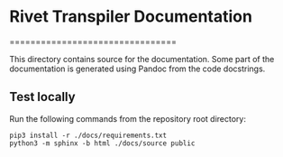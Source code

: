 # Rivet Transpiler Documentation
================================

This directory contains source for the documentation.
Some part of the documentation is generated using Pandoc from the code docstrings.

## Test locally

Run the following commands from the repository root directory:

```
pip3 install -r ./docs/requirements.txt
python3 -m sphinx -b html ./docs/source public
```
